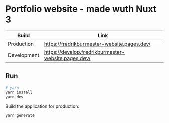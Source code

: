 # Portfolio website - made wuth Nuxt 3

|Build|Link| 
|---|---|
|Production| https://fredrikburmester-website.pages.dev/| 
|Development|https://develop.fredrikburmester-website.pages.dev/| 

## Run

```bash
# yarn
yarn install
yarn dev
```

Build the application for production:

```bash
yarn generate
```

